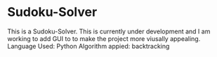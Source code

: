 # Sudoku-Solver
This is a Sudoku-Solver. This is currently under development and I am working to add GUI to to make the project more viusally appealing. 
Language Used: Python 
Algorithm appied: backtracking
